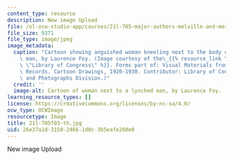 ```yaml
---
content_type: resource
description: New image Upload
file: /ol-ocw-studio-app/courses/21l-705-major-authors-melville-and-morrison-fall-2003/26e37a1d315024661d0c3b5eafe260e0_21l-705f03-th.jpg
file_size: 9371
file_type: image/jpeg
image_metadata:
  caption: "Cartoon showing anguished woman kneeling next to the body of a lynched\
    \ man, by Laurence Foy. (Image courtesy of the\_{{% resource_link \"2699aafa-b13a-417c-a9c7-3995064dbb13\"\
    \ \"Library of Congress\" %}}. Forms part of: Visual Materials from the NAACP\
    \ Records. Cartoon Drawings, 1920-1930. Contributor: Library of Congress Prints\
    \ and Photographs Division.)"
  credit: ''
  image-alt: Cartoon of woman next to a lynched man, by Laurence Foy.
learning_resource_types: []
license: https://creativecommons.org/licenses/by-nc-sa/4.0/
ocw_type: OCWImage
resourcetype: Image
title: 21l-705f03-th.jpg
uid: 26e37a1d-3150-2466-1d0c-3b5eafe260e0
---
```

New image Upload